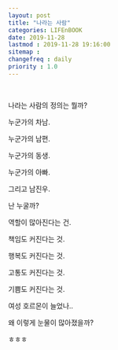 ```yaml
---
layout: post
title: "나라는 사람"
categories: LIFEnBOOK
date: 2019-11-28
lastmod : 2019-11-28 19:16:00
sitemap :
changefreq : daily
priority : 1.0
---
```






<br>

나라는 사람의 정의는 뭘까?



누군가의 차남.

누군가의 남편.

누군가의 동생.

누군가의 아빠.

그리고 남진우.



난 누굴까?



역할이 많아진다는 건.

책임도 커진다는 것.

행복도 커진다는 것.

고통도 커진다는 것.

기쁨도 커진다는 것.



여성 호르몬이 늘었나.. 

왜 이렇게 눈물이 많아졌을까?

ㅎㅎㅎ







